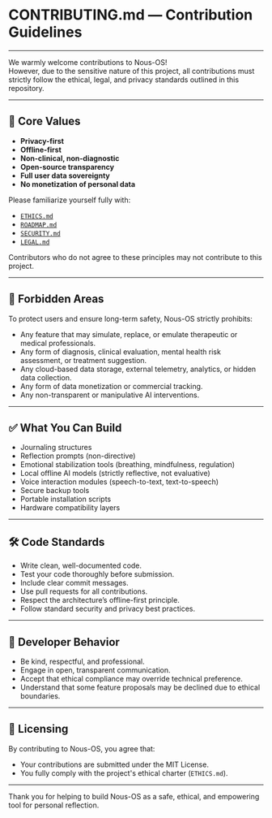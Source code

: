 # CONTRIBUTING.md — Contribution Guidelines

---

We warmly welcome contributions to Nous-OS!  
However, due to the sensitive nature of this project, all contributions must strictly follow the ethical, legal, and privacy standards outlined in this repository.

---

## 🧠 Core Values

- **Privacy-first**
- **Offline-first**
- **Non-clinical, non-diagnostic**
- **Open-source transparency**
- **Full user data sovereignty**
- **No monetization of personal data**

Please familiarize yourself fully with:

- [`ETHICS.md`](ETHICS.md)
- [`ROADMAP.md`](ROADMAP.md)
- [`SECURITY.md`](SECURITY.md)
- [`LEGAL.md`](LEGAL.md)

Contributors who do not agree to these principles may not contribute to this project.

---

## 🚫 Forbidden Areas

To protect users and ensure long-term safety, Nous-OS strictly prohibits:

- Any feature that may simulate, replace, or emulate therapeutic or medical professionals.
- Any form of diagnosis, clinical evaluation, mental health risk assessment, or treatment suggestion.
- Any cloud-based data storage, external telemetry, analytics, or hidden data collection.
- Any form of data monetization or commercial tracking.
- Any non-transparent or manipulative AI interventions.

---

## ✅ What You Can Build

- Journaling structures
- Reflection prompts (non-directive)
- Emotional stabilization tools (breathing, mindfulness, regulation)
- Local offline AI models (strictly reflective, not evaluative)
- Voice interaction modules (speech-to-text, text-to-speech)
- Secure backup tools
- Portable installation scripts
- Hardware compatibility layers

---

## 🛠 Code Standards

- Write clean, well-documented code.
- Test your code thoroughly before submission.
- Include clear commit messages.
- Use pull requests for all contributions.
- Respect the architecture’s offline-first principle.
- Follow standard security and privacy best practices.

---

## 🤝 Developer Behavior

- Be kind, respectful, and professional.
- Engage in open, transparent communication.
- Accept that ethical compliance may override technical preference.
- Understand that some feature proposals may be declined due to ethical boundaries.

---

## 📜 Licensing

By contributing to Nous-OS, you agree that:

- Your contributions are submitted under the MIT License.
- You fully comply with the project's ethical charter (`ETHICS.md`).

---

Thank you for helping to build Nous-OS as a safe, ethical, and empowering tool for personal reflection.
